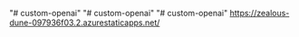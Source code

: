 "# custom-openai" 
"# custom-openai" 
"# custom-openai" 
https://zealous-dune-097936f03.2.azurestaticapps.net/